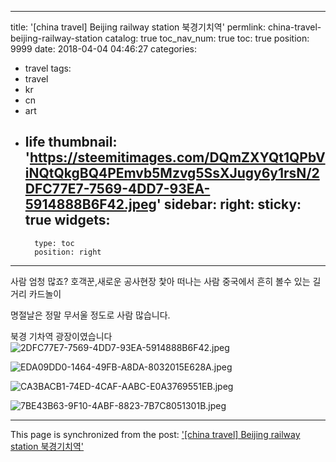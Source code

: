 
---
title: '[china travel] Beijing railway station  북경기치역'
permlink: china-travel-beijing-railway-station
catalog: true
toc_nav_num: true
toc: true
position: 9999
date: 2018-04-04 04:46:27
categories:
- travel
tags:
- travel
- kr
- cn
- art
- life
thumbnail: 'https://steemitimages.com/DQmZXYQt1QPbViNQtQkgBQ4PEmvb5Mzvg5SsXJugy6y1rsN/2DFC77E7-7569-4DD7-93EA-5914888B6F42.jpeg'
sidebar:
    right:
        sticky: true
widgets:
    -
        type: toc
        position: right
---


사람 엄청 많죠?
호객꾼,새로운 공사현장 찿아 떠나는 사람
중국에서 흔히 볼수 있는 길거리 카드놀이

명절날은 정말 무서울 정도로 사람
많습니다. 

북경 기차역 광장이였습니다![2DFC77E7-7569-4DD7-93EA-5914888B6F42.jpeg](https://steemitimages.com/DQmZXYQt1QPbViNQtQkgBQ4PEmvb5Mzvg5SsXJugy6y1rsN/2DFC77E7-7569-4DD7-93EA-5914888B6F42.jpeg)

![EDA09DD0-1464-49FB-A8DA-8032015E628A.jpeg](https://steemitimages.com/DQmZZtP537meKNWYN96pz3BV6xUZt7c1Ac6jNXfwRNxTYwf/EDA09DD0-1464-49FB-A8DA-8032015E628A.jpeg)

![CA3BACB1-74ED-4CAF-AABC-E0A3769551EB.jpeg](https://steemitimages.com/DQmRVFEFdxj9xg8RR8BCB1M2KrgESYfFFbgCxCU1tQcYtJV/CA3BACB1-74ED-4CAF-AABC-E0A3769551EB.jpeg)

![7BE43B63-9F10-4ABF-8823-7B7C8051301B.jpeg](https://steemitimages.com/DQmRTbKotNQj4izUvBbAiwLMXpgNPXJwah81HVe9MZS5Z59/7BE43B63-9F10-4ABF-8823-7B7C8051301B.jpeg)

- - -

This page is synchronized from the post: ['[china travel] Beijing railway station  북경기치역'](https://steemit.com/@kibumh/china-travel-beijing-railway-station)
